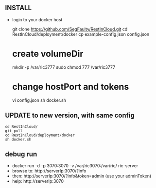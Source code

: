 ## INSTALL
* login to your docker host

    git clone https://github.com/SegFaulty/RestInCloud.git
    cd RestInCloud/deployment/docker
    cp example-config.json config.json
    # create volumeDir
	mkdir -p /var/ric3777
	sudo chmod 777 /var/ric3777
    # change hostPort and tokens
    vi config.json
    sh docker.sh

## UPDATE to new version, with same config

	cd RestInCloud/
	git pull
	cd RestInCloud/deployment/docker
	sh docker.sh



## debug run
* docker run -d -p 3070:3070 -v /var/ric3070:/var/ric/ ric-server
* browse to: http://serverIp:3070/?info
* then: http://serverIp:3070/?info&token=admin (use your adminToken)
* help: http://serverIp:3070